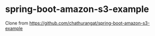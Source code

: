 # spring-boot-amazon-s3-example

Clone from https://github.com/chathurangat/spring-boot-amazon-s3-example
